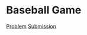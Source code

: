 # Baseball Game
[Problem](https://leetcode.com/problems/baseball-game/description/)
[Submission](../../../results/BaseballGameSubmission.png)